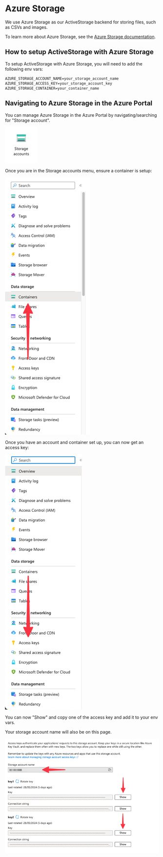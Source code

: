 # Azure Storage

We use Azure Storage as our ActiveStorage backend for storing files, such as CSVs and images.

To learn more about Azure Storage, see the [Azure Storage documentation](https://docs.microsoft.com/en-us/azure/storage/).

## How to setup ActiveStorage with Azure Storage

To setup ActiveStorage with Azure Storage, you will need to add the following env vars:

```properties
AZURE_STORAGE_ACCOUNT_NAME=your_storage_account_name
AZURE_STORAGE_ACCESS_KEY=your_storage_account_key
AZURE_STORAGE_CONTAINER=your_container_name
```

## Navigating to Azure Storage in the Azure Portal

You can manage Azure Storage in the Azure Portal by navigating/searching for "Storage account".

![Storage accounts icon](azure-storage/storage-accounts-icon.png)

Once you are in the Storage accounts menu, ensure a container is setup:

![Storage accounts menu pointing to containers](azure-storage/storage-accounts-menu.png)

Once you have an account and container set up, you can now get an access key:

![Access keys menu](azure-storage/storage-accounts-access-keys-menu.png)

You can now "Show" and copy one of the access key and add it to your env vars.

Your storage account name will also be on this page.

![Access keys](azure-storage/storage-accounts-access-keys.png)
